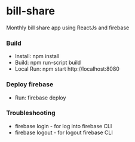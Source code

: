 # bill-share

Monthly bill share app using ReactJs and firebase

### Build

- Install: npm install
- Build: npm run-script build
- Local Run: npm start
  http://localhost:8080

### Deploy firebase

- Run: firebase deploy

### Troubleshooting

- firebase login - for log into firebase CLI
- firebase logout - for logout firebase CLI
